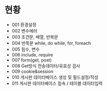 # 현황
- 001 환경설정
- 002 변수에러
- 003 조건문, 배열, 반복문
- 004 반목문 while, do while, for, foreach 
- 005 힘수, 변수
- 006 include, require
- 007 form(get, post)
- 008 Get방식 전송데이터/유효성 검사
- 009 cookie&session
- 010 게시판 데이터베이스 생성 및 필드설정/작성
- 011 게시판 데이터베이스 접속 / 테이블 데이터입력

